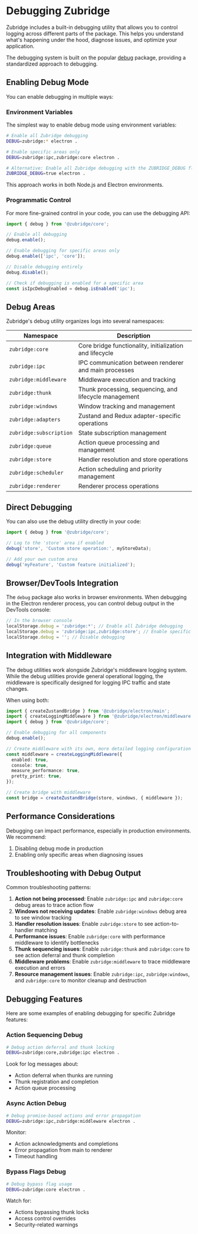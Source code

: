 # Debugging Zubridge

Zubridge includes a built-in debugging utility that allows you to control logging across different parts of the package. This helps you understand what's happening under the hood, diagnose issues, and optimize your application.

The debugging system is built on the popular [debug](https://www.npmjs.com/package/debug) package, providing a standardized approach to debugging.

## Enabling Debug Mode

You can enable debugging in multiple ways:

### Environment Variables

The simplest way to enable debug mode using environment variables:

```bash
# Enable all Zubridge debugging
DEBUG=zubridge:* electron .

# Enable specific areas only
DEBUG=zubridge:ipc,zubridge:core electron .

# Alternative: Enable all Zubridge debugging with the ZUBRIDGE_DEBUG flag
ZUBRIDGE_DEBUG=true electron .
```

This approach works in both Node.js and Electron environments.

### Programmatic Control

For more fine-grained control in your code, you can use the debugging API:

```typescript
import { debug } from '@zubridge/core';

// Enable all debugging
debug.enable();

// Enable debugging for specific areas only
debug.enable(['ipc', 'core']);

// Disable debugging entirely
debug.disable();

// Check if debugging is enabled for a specific area
const isIpcDebugEnabled = debug.isEnabled('ipc');
```

## Debug Areas

Zubridge's debug utility organizes logs into several namespaces:

| Namespace                | Description                                             |
| ------------------------ | ------------------------------------------------------- |
| `zubridge:core`          | Core bridge functionality, initialization and lifecycle |
| `zubridge:ipc`           | IPC communication between renderer and main processes   |
| `zubridge:middleware`    | Middleware execution and tracking                        |
| `zubridge:thunk`         | Thunk processing, sequencing, and lifecycle management |
| `zubridge:windows`       | Window tracking and management                          |
| `zubridge:adapters`      | Zustand and Redux adapter-specific operations           |
| `zubridge:subscription`  | State subscription management                           |
| `zubridge:queue`         | Action queue processing and management                  |
| `zubridge:store`         | Handler resolution and store operations                 |
| `zubridge:scheduler`     | Action scheduling and priority management               |
| `zubridge:renderer`      | Renderer process operations                             |

## Direct Debugging

You can also use the debug utility directly in your code:

```typescript
import { debug } from '@zubridge/core';

// Log to the 'store' area if enabled
debug('store', 'Custom store operation:', myStoreData);

// Add your own custom area
debug('myFeature', 'Custom feature initialized');
```

## Browser/DevTools Integration

The `debug` package also works in browser environments. When debugging in the Electron renderer process, you can control debug output in the DevTools console:

```javascript
// In the browser console
localStorage.debug = 'zubridge:*'; // Enable all Zubridge debugging
localStorage.debug = 'zubridge:ipc,zubridge:store'; // Enable specific areas
localStorage.debug = ''; // Disable debugging
```

## Integration with Middleware

The debug utilities work alongside Zubridge's middleware logging system. While the debug utilities provide general operational logging, the middleware is specifically designed for logging IPC traffic and state changes.

When using both:

```typescript
import { createZustandBridge } from '@zubridge/electron/main';
import { createLoggingMiddleware } from '@zubridge/electron/middleware';
import { debug } from '@zubridge/core';

// Enable debugging for all components
debug.enable();

// Create middleware with its own, more detailed logging configuration
const middleware = createLoggingMiddleware({
  enabled: true,
  console: true,
  measure_performance: true,
  pretty_print: true,
});

// Create bridge with middleware
const bridge = createZustandBridge(store, windows, { middleware });
```

## Performance Considerations

Debugging can impact performance, especially in production environments. We recommend:

1. Disabling debug mode in production
2. Enabling only specific areas when diagnosing issues

## Troubleshooting with Debug Output

Common troubleshooting patterns:

1. **Action not being processed**: Enable `zubridge:ipc` and `zubridge:core` debug areas to trace action flow
2. **Windows not receiving updates**: Enable `zubridge:windows` debug area to see window tracking
3. **Handler resolution issues**: Enable `zubridge:store` to see action-to-handler matching
4. **Performance issues**: Enable `zubridge:core` with performance middleware to identify bottlenecks
5. **Thunk sequencing issues**: Enable `zubridge:thunk` and `zubridge:core` to see action deferral and thunk completion
6. **Middleware problems**: Enable `zubridge:middleware` to trace middleware execution and errors
7. **Resource management issues**: Enable `zubridge:ipc`, `zubridge:windows`, and `zubridge:core` to monitor cleanup and destruction

## Debugging Features

Here are some examples of enabling debugging for specific Zubridge features:

### Action Sequencing Debug

```bash
# Debug action deferral and thunk locking
DEBUG=zubridge:core,zubridge:ipc electron .
```

Look for log messages about:
- Action deferral when thunks are running
- Thunk registration and completion
- Action queue processing

### Async Action Debug

```bash
# Debug promise-based actions and error propagation
DEBUG=zubridge:ipc,zubridge:middleware electron .
```

Monitor:
- Action acknowledgments and completions
- Error propagation from main to renderer
- Timeout handling

### Bypass Flags Debug

```bash
# Debug bypass flag usage
DEBUG=zubridge:core electron .
```

Watch for:
- Actions bypassing thunk locks
- Access control overrides
- Security-related warnings
